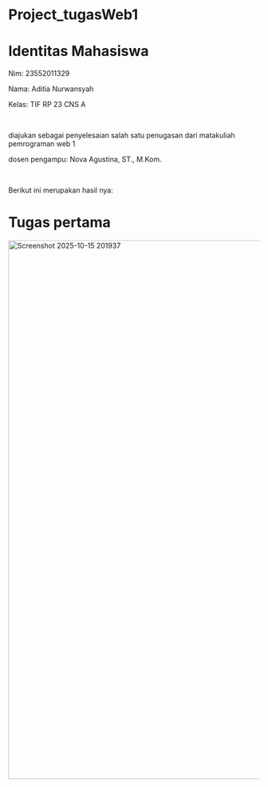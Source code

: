 # Project_tugasWeb1 

<h1>Identitas Mahasiswa</h1>
<p>Nim: 23552011329</p>
<p>Nama: Aditia Nurwansyah</p>
<p>Kelas: TIF RP 23 CNS A</p>
<br>
<p>diajukan sebagai penyelesaian salah satu penugasan dari matakuliah pemrograman web 1</p>
<p>dosen pengampu: Nova Agustina, ST., M.Kom.</p> 
<br> 
<p>Berikut ini merupakan hasil nya: </p>
<h1>Tugas pertama</h1>
<img width="1919" height="1079" alt="Screenshot 2025-10-15 201937" src="https://github.com/user-attachments/assets/9756b328-4eca-40ad-b135-6e2e8b488996" />
